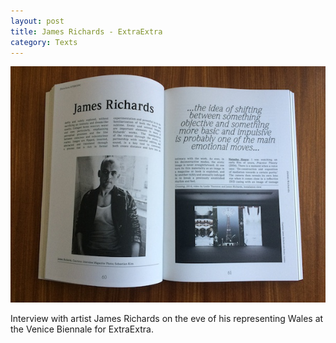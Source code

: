 ```yaml
---
layout: post
title: James Richards - ExtraExtra
category: Texts
---
```


![11-30-11-1](/assets/img/03-18-17.jpg)

Interview with artist James Richards on the eve of his representing Wales at the Venice Biennale for ExtraExtra.
